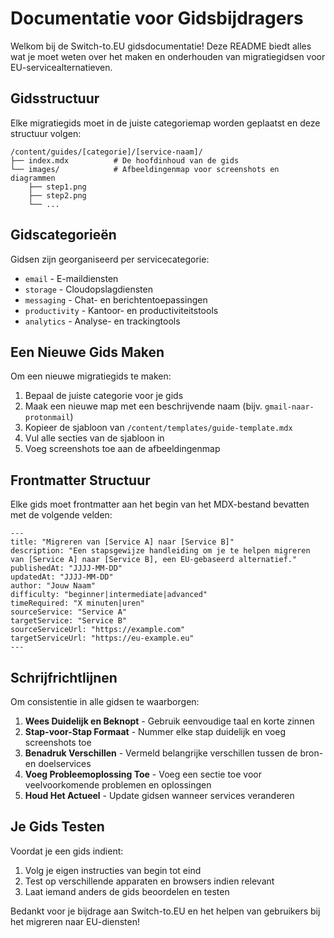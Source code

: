 # Documentatie voor Gidsbijdragers

Welkom bij de Switch-to.EU gidsdocumentatie! Deze README biedt alles wat je moet weten over het maken en onderhouden van migratiegidsen voor EU-servicealternatieven.

## Gidsstructuur

Elke migratiegids moet in de juiste categoriemap worden geplaatst en deze structuur volgen:

```
/content/guides/[categorie]/[service-naam]/
├── index.mdx          # De hoofdinhoud van de gids
└── images/            # Afbeeldingenmap voor screenshots en diagrammen
    ├── step1.png
    ├── step2.png
    └── ...
```

## Gidscategorieën

Gidsen zijn georganiseerd per servicecategorie:

- `email` - E-maildiensten
- `storage` - Cloudopslagdiensten
- `messaging` - Chat- en berichtentoepassingen
- `productivity` - Kantoor- en productiviteitstools
- `analytics` - Analyse- en trackingtools

## Een Nieuwe Gids Maken

Om een nieuwe migratiegids te maken:

1. Bepaal de juiste categorie voor je gids
2. Maak een nieuwe map met een beschrijvende naam (bijv. `gmail-naar-protonmail`)
3. Kopieer de sjabloon van `/content/templates/guide-template.mdx`
4. Vul alle secties van de sjabloon in
5. Voeg screenshots toe aan de afbeeldingenmap

## Frontmatter Structuur

Elke gids moet frontmatter aan het begin van het MDX-bestand bevatten met de volgende velden:

```mdx
---
title: "Migreren van [Service A] naar [Service B]"
description: "Een stapsgewijze handleiding om je te helpen migreren van [Service A] naar [Service B], een EU-gebaseerd alternatief."
publishedAt: "JJJJ-MM-DD"
updatedAt: "JJJJ-MM-DD"
author: "Jouw Naam"
difficulty: "beginner|intermediate|advanced"
timeRequired: "X minuten|uren"
sourceService: "Service A"
targetService: "Service B"
sourceServiceUrl: "https://example.com"
targetServiceUrl: "https://eu-example.eu"
---
```

## Schrijfrichtlijnen

Om consistentie in alle gidsen te waarborgen:

1. **Wees Duidelijk en Beknopt** - Gebruik eenvoudige taal en korte zinnen
2. **Stap-voor-Stap Formaat** - Nummer elke stap duidelijk en voeg screenshots toe
3. **Benadruk Verschillen** - Vermeld belangrijke verschillen tussen de bron- en doelservices
4. **Voeg Probleemoplossing Toe** - Voeg een sectie toe voor veelvoorkomende problemen en oplossingen
5. **Houd Het Actueel** - Update gidsen wanneer services veranderen

## Je Gids Testen

Voordat je een gids indient:

1. Volg je eigen instructies van begin tot eind
2. Test op verschillende apparaten en browsers indien relevant
3. Laat iemand anders de gids beoordelen en testen

Bedankt voor je bijdrage aan Switch-to.EU en het helpen van gebruikers bij het migreren naar EU-diensten!